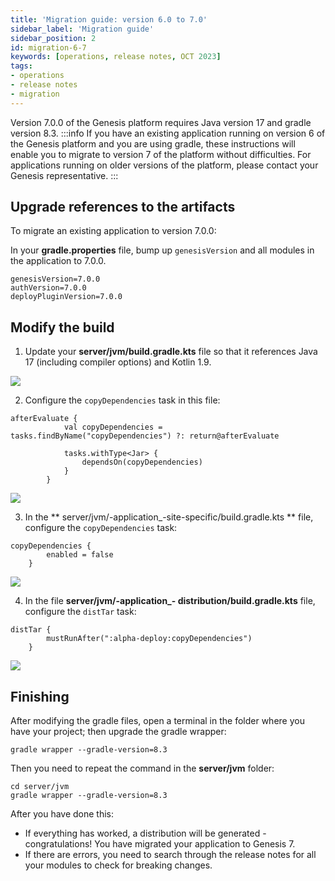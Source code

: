 ```yaml
---
title: 'Migration guide: version 6.0 to 7.0'
sidebar_label: 'Migration guide'
sidebar_position: 2
id: migration-6-7
keywords: [operations, release notes, OCT 2023]
tags:
- operations
- release notes
- migration
---
```


Version 7.0.0 of the Genesis platform requires Java version 17 and gradle version 8.3.
:::info
If you have an existing application running on version 6 of the Genesis platform and you are using gradle, these instructions will enable you to migrate to version 7 of the platform without difficulties.
For applications running on older versions of the platform, please contact your Genesis representative.
:::
## Upgrade references to the artifacts
To migrate an existing application to version 7.0.0:

In your **gradle.properties** file, bump up `genesisVersion` and all modules in the application to 7.0.0.

```
genesisVersion=7.0.0
authVersion=7.0.0
deployPluginVersion=7.0.0
```
## Modify the build
1. Update your **server/jvm/build.gradle.kts** file so that it references Java 17 (including compiler options) and Kotlin 1.9.

![](/img/java-refs.png)

2. Configure the `copyDependencies` task in this file:

```
afterEvaluate {
	        val copyDependencies = tasks.findByName("copyDependencies") ?: return@afterEvaluate

            tasks.withType<Jar> {
                dependsOn(copyDependencies)
            }
        }
```

![](/img/gradle-properties-copyd.png)

3. In the ** server/jvm/-application_-site-specific/build.gradle.kts ** file, configure the `copyDependencies` task:

```
copyDependencies {
	    enabled = false
    }
```

![](/img/java-refs.png)

4. In the file **server/jvm/-application_- distribution/build.gradle.kts** file, configure the `distTar` task:

```
distTar {
	    mustRunAfter(":alpha-deploy:copyDependencies")
    }
```

![](/img/disttar.png)

## Finishing
After modifying the gradle files, open a terminal in the folder where you have your project; then upgrade the gradle wrapper:

```
gradle wrapper --gradle-version=8.3
```
Then you need to repeat the command in the **server/jvm** folder:

```
cd server/jvm
gradle wrapper --gradle-version=8.3
```

After you have done this:
-	If everything has worked, a distribution will be generated - congratulations! You have migrated your application to Genesis 7.
-	If there are errors, you need to search through the release notes for all your modules to check for breaking changes.
